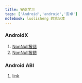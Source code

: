 ```yaml
---
title: 安卓学习
tags: ['Android','android','安卓']
notebook: luolisheng 的笔记本
---
```


### AndroidX

1. [NonNull报错](https://blog.csdn.net/qq_37318343/article/details/108357980)
2. [NonNull报错](https://blog.csdn.net/weixin_41480546/article/details/106735316)

### Android ABI

1. [link](https://developer.android.google.cn/ndk/guides/abis?hl=zh-cn)
